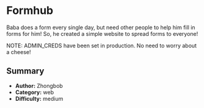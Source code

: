 # Formhub
Baba does a form every single day, but need other people to help him fill in forms for him! So, he created a simple website to spread forms to everyone!

NOTE: ADMIN_CREDS have been set in production. No need to worry about a cheese!

## Summary
- **Author:** Zhongbob
- **Category:** web
- **Difficulty:** medium

